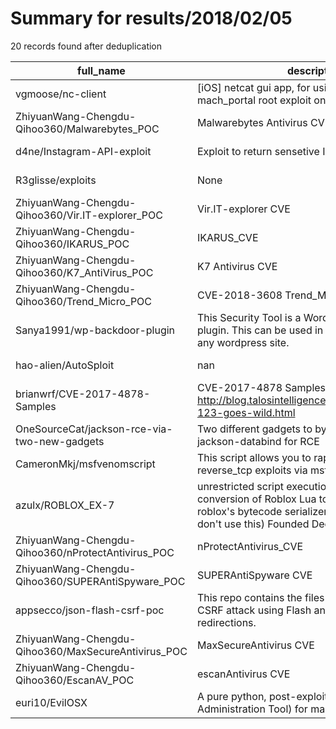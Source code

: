 
# Summary for results/2018/02/05
    
20 records found after deduplication

| full_name | description | html_url | matched_list | matched_count | pushed_at | size | stargazers_count | language | forks_count |
|-----------------------------------------------------|------------------------------------------------------------------------------------------------------------------------------------------------------------------------------------|------------------------------------------------------------------------|----------------|-----------------|---------------------------|--------|--------------------|--------------|---------------|
| vgmoose/nc-client | [iOS] netcat gui app, for using the 10.1.x mach_portal root exploit on device | https://github.com/vgmoose/nc-client | ['exploit'] | 1 | 2018-02-05 18:57:00+00:00 | 306 | 17 | Swift | 6 |
| ZhiyuanWang-Chengdu-Qihoo360/Malwarebytes_POC | Malwarebytes Antivirus CVE | https://github.com/ZhiyuanWang-Chengdu-Qihoo360/Malwarebytes_POC | ['cve poc'] | 1 | 2018-02-05 12:30:18+00:00 | 19 | 7 | | 4 |
| d4ne/Instagram-API-exploit | Exploit to return sensetive Instagram user data | https://github.com/d4ne/Instagram-API-exploit | ['exploit'] | 1 | 2018-02-05 22:03:26+00:00 | 1 | 1 | PHP | 0 |
| R3glisse/exploits | None | https://github.com/R3glisse/exploits | ['exploit'] | 1 | 2018-02-05 17:37:56+00:00 | 0 | 0 | | 0 |
| ZhiyuanWang-Chengdu-Qihoo360/Vir.IT-explorer_POC | Vir.IT-explorer CVE | https://github.com/ZhiyuanWang-Chengdu-Qihoo360/Vir.IT-explorer_POC | ['cve poc'] | 1 | 2018-02-05 12:46:42+00:00 | 3753 | 1 | | 1 |
| ZhiyuanWang-Chengdu-Qihoo360/IKARUS_POC | IKARUS_CVE | https://github.com/ZhiyuanWang-Chengdu-Qihoo360/IKARUS_POC | ['cve poc'] | 1 | 2018-02-05 12:42:27+00:00 | 49 | 1 | C++ | 0 |
| ZhiyuanWang-Chengdu-Qihoo360/K7_AntiVirus_POC | K7 Antivirus CVE | https://github.com/ZhiyuanWang-Chengdu-Qihoo360/K7_AntiVirus_POC | ['cve poc'] | 1 | 2018-02-05 12:40:23+00:00 | 189 | 2 | | 1 |
| ZhiyuanWang-Chengdu-Qihoo360/Trend_Micro_POC | CVE-2018-3608 Trend_Micro_CVE | https://github.com/ZhiyuanWang-Chengdu-Qihoo360/Trend_Micro_POC | ['cve poc'] | 1 | 2018-02-05 12:55:36+00:00 | 13 | 2 | | 1 |
| Sanya1991/wp-backdoor-plugin | This Security Tool is a Wordpress backdoor plugin. This can be used in order to help to exploit any wordpress site. | https://github.com/Sanya1991/wp-backdoor-plugin | ['exploit'] | 1 | 2018-02-05 10:43:14+00:00 | 2 | 3 | PHP | 2 |
| hao-alien/AutoSploit | nan | https://github.com/hao-alien/AutoSploit | ['sploit'] | 1 | 2018-02-05 07:42:46+00:00 | 40 | 0 | Python | 1 |
| brianwrf/CVE-2017-4878-Samples | CVE-2017-4878 Samples - http://blog.talosintelligence.com/2018/02/group-123-goes-wild.html | https://github.com/brianwrf/CVE-2017-4878-Samples | ['cve-2'] | 1 | 2018-02-05 05:17:41+00:00 | 856 | 18 | nan | 9 |
| OneSourceCat/jackson-rce-via-two-new-gadgets | Two different gadgets to bypass the blacklist in jackson-databind for RCE | https://github.com/OneSourceCat/jackson-rce-via-two-new-gadgets | ['rce'] | 1 | 2018-02-05 07:10:29+00:00 | 3 | 2 | nan | 3 |
| CameronMkj/msfvenomscript | This script allows you to rapidly generate reverse_tcp exploits via msfvenom. | https://github.com/CameronMkj/msfvenomscript | ['exploit'] | 1 | 2018-02-05 04:39:25+00:00 | 7 | 0 | Python | 0 |
| azulx/ROBLOX_EX-7 | unrestricted script execution exploit, ran by conversion of Roblox Lua to Roblox Bytecode via roblox's bytecode serializer. (very bad please don't use this) Founded December 2016 | https://github.com/azulx/ROBLOX_EX-7 | ['exploit'] | 1 | 2018-02-05 12:30:07+00:00 | 5679 | 7 | C | 6 |
| ZhiyuanWang-Chengdu-Qihoo360/nProtectAntivirus_POC | nProtectAntivirus_CVE | https://github.com/ZhiyuanWang-Chengdu-Qihoo360/nProtectAntivirus_POC | ['cve poc'] | 1 | 2018-02-05 12:33:43+00:00 | 51 | 2 | | 0 |
| ZhiyuanWang-Chengdu-Qihoo360/SUPERAntiSpyware_POC | SUPERAntiSpyware CVE | https://github.com/ZhiyuanWang-Chengdu-Qihoo360/SUPERAntiSpyware_POC | ['cve poc'] | 1 | 2018-02-05 12:33:14+00:00 | 329 | 1 | | 1 |
| appsecco/json-flash-csrf-poc | This repo contains the files required to perform a CSRF attack using Flash and HTTP 307 redirections. | https://github.com/appsecco/json-flash-csrf-poc | ['attack poc'] | 1 | 2018-02-05 13:07:32+00:00 | 3 | 63 | ActionScript | 14 |
| ZhiyuanWang-Chengdu-Qihoo360/MaxSecureAntivirus_POC | MaxSecureAntivirus CVE | https://github.com/ZhiyuanWang-Chengdu-Qihoo360/MaxSecureAntivirus_POC | ['cve poc'] | 1 | 2018-02-05 12:32:46+00:00 | 39 | 1 | | 1 |
| ZhiyuanWang-Chengdu-Qihoo360/EscanAV_POC | escanAntivirus CVE | https://github.com/ZhiyuanWang-Chengdu-Qihoo360/EscanAV_POC | ['cve poc'] | 1 | 2018-02-05 12:32:08+00:00 | 16 | 2 | | 3 |
| euri10/EvilOSX | A pure python, post-exploitation, RAT (Remote Administration Tool) for macOS / OSX. | https://github.com/euri10/EvilOSX | ['exploit'] | 1 | 2018-02-05 13:32:23+00:00 | 54 | 0 | Python | 0 |
